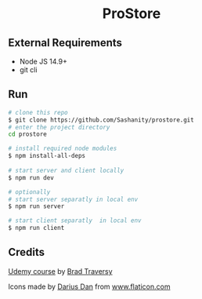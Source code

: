 <h1 align="center">ProStore</h1>

## External Requirements

- Node JS 14.9+
- git cli

## Run

``` sh
# clone this repo 
$ git clone https://github.com/Sashanity/prostore.git
# enter the project directory
cd prostore

# install required node modules
$ npm install-all-deps
 
# start server and client locally
$ npm run dev

# optionally
# start server separatly in local env
$ npm run server

# start client separatly  in local env
$ npm run client
```

## Credits
[Udemy course](https://www.udemy.com/course/mern-ecommerce/) by [Brad Traversy](https://www.traversymedia.com/) 
<div>Icons made by <a href="https://www.flaticon.com/authors/darius-dan" title="Darius Dan">Darius Dan</a> from <a href="https://www.flaticon.com/" title="Flaticon">www.flaticon.com</a></div>